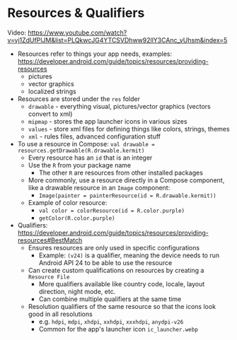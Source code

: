 # Resources & Qualifiers
Video: https://www.youtube.com/watch?v=vj1ZdUfPlJM&list=PLQkwcJG4YTCSVDhww92llY3CAnc_vUhsm&index=5
- Resources refer to things your app needs, examples: https://developer.android.com/guide/topics/resources/providing-resources
	- pictures
	- vector graphics
	- localized strings
- Resources are stored under the `res` folder
	- `drawable` - everything visual, pictures/vector graphics (vectors convert to xml)
	- `mipmap` - stores the app launcher icons in various sizes
	- `values` - store xml files for defining things like colors, strings, themes
	- `xml` - rules files, advanced configuration stuff
- To use a resource in Compose: `val drawable = resources.getDrawable(R.drawable.kermit)`
	- Every resource has an `id` that is an integer
	- Use the `R` from your package name
		- The other `R` are resources from other installed packages
	- More commonly, use a resource directly in a Compose component, like a drawable resource in an `Image` component:
		- `Image(painter = painterResource(id = R.drawable.kermit))`
	- Example of color resource:
		- `val color = colorResource(id = R.color.purple)`
		- `getColor(R.color.purple)`
- Qualifiers: https://developer.android.com/guide/topics/resources/providing-resources#BestMatch
	- Ensures resources are only used in specific configurations
		- Example: `(v24)` is a qualifier, meaning the device needs to run Android API 24 to be able to use the resource
	- Can create custom qualifications on resources by creating a `Resource File`
		- More qualifiers available like country code, locale, layout direction, night mode, etc.
		- Can combine multiple qualifiers at the same time
	- Resolution qualifiers of the same resource so that the icons look good in all resolutions
		- e.g. `hdpi`, `mdpi`, `xhdpi`, `xxhdpi`, `xxxhdpi`, `anydpi-v26`
		- Common for the app's launcher icon `ic_launcher.webp`
